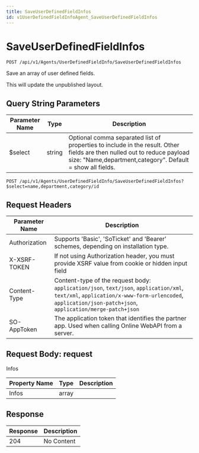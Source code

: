 ```yaml
---
title: SaveUserDefinedFieldInfos
id: v1UserDefinedFieldInfoAgent_SaveUserDefinedFieldInfos
---
```


# SaveUserDefinedFieldInfos

```http
POST /api/v1/Agents/UserDefinedFieldInfo/SaveUserDefinedFieldInfos
```

Save an array of user defined fields.

This will update the unpublished layout.





## Query String Parameters

| Parameter Name | Type |  Description |
|----------------|------|--------------|
| $select | string |  Optional comma separated list of properties to include in the result. Other fields are then nulled out to reduce payload size: "Name,department,category". Default = show all fields. |

```http
POST /api/v1/Agents/UserDefinedFieldInfo/SaveUserDefinedFieldInfos?$select=name,department,category/id
```


## Request Headers

| Parameter Name | Description |
|----------------|-------------|
| Authorization  | Supports 'Basic', 'SoTicket' and 'Bearer' schemes, depending on installation type. |
| X-XSRF-TOKEN   | If not using Authorization header, you must provide XSRF value from cookie or hidden input field |
| Content-Type | Content-type of the request body: `application/json`, `text/json`, `application/xml`, `text/xml`, `application/x-www-form-urlencoded`, `application/json-patch+json`, `application/merge-patch+json` |
| SO-AppToken | The application token that identifies the partner app. Used when calling Online WebAPI from a server. |

## Request Body: request  

Infos 

| Property Name | Type |  Description |
|----------------|------|--------------|
| Infos | array |  |


## Response


| Response | Description |
|----------------|-------------|
| 204 | No Content |